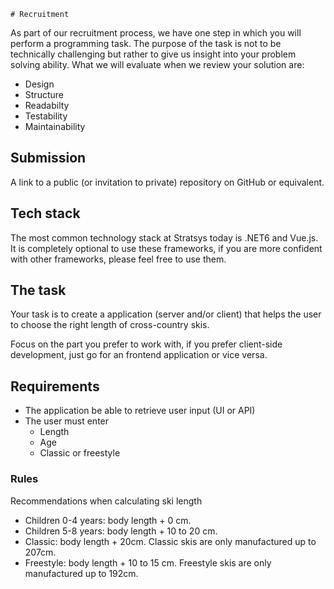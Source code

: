     # Recruitment 
As part of our recruitment process, we have one step in which you will perform a programming task. The purpose of the task is not to be technically challenging but rather to give us insight into your problem solving ability. What we will evaluate when we review your solution are:
* Design
* Structure
* Readabilty 
* Testability
* Maintainability

## Submission
A link to a public (or invitation to private) repository on GitHub or equivalent.

## Tech stack
The most common technology stack at Stratsys today is .NET6 and Vue.js. It is completely optional to use these frameworks, if you are more confident with other frameworks, please feel free to use them.

## The task
Your task is to create a application (server and/or client) that helps the user to choose the right length of cross-country skis.

Focus on the part you prefer to work with, if you prefer client-side development, just go for an frontend application or vice versa.

## Requirements
* The application be able to retrieve user input (UI or API)
* The user must enter
    * Length
    * Age
    * Classic or freestyle

### Rules
Recommendations when calculating ski length
* Children 0-4 years: body length + 0 cm.
* Children 5-8 years: body length + 10 to 20 cm.
* Classic: body length + 20cm. Classic skis are only manufactured up to 207cm.
* Freestyle: body length + 10 to 15 cm. Freestyle skis are only manufactured up to 192cm.

